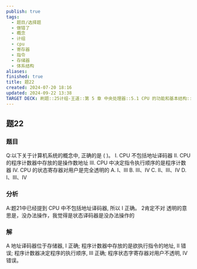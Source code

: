 ```yaml
---
publish: true
tags:
  - 题目/选择题
  - 做错了
  - 概念
  - 计组
  - cpu
  - 寄存器
  - 指令
  - 存储器
  - 体系结构
aliases: 
finished: true
title: 题22
created: 2024-07-20 18:16
updated: 2024-09-22 13:38
TARGET DECK: 刷题::25计组-王道::第 5 章 中央处理器::5.1 CPU 的功能和基本结构::题22
---
```

## 题22
### 题目
Q:以下关于计算机系统的概念中, 正确的是 ( )。
I. CPU 不包括地址译码器
II. CPU 的程序计数器中存放的是操作数地址
III. CPU 中决定指令执行顺序的是程序计数器
IV. CPU 的状态寄存器对用户是完全透明的
A. I、III 
B. III、IV 
C. II、III、IV 
D. I、III、IV
### 分析
A:题21中已经提到 CPU 中不包括地址译码器, 所以 I 正确。
2肯定不对
透明的意思是，没办法操作，我觉得是状态译码器是没办法操作的
### 解
A
地址译码器位于存储器, I 正确;
程序计数器中存放的是欲执行指令的地址, II 错误;
程序计数器决定程序的执行顺序, III 正确; 程序状态字寄存器对用户不透明, IV 错误。


